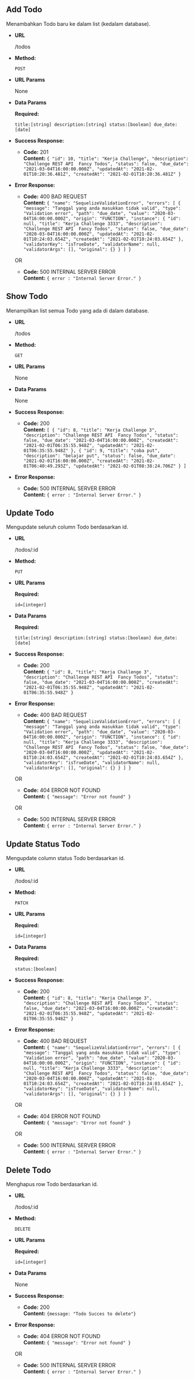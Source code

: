 **Add Todo**
----
  Menambahkan Todo baru ke dalam list (kedalam database).

* **URL**

  /todos

* **Method:**

  `POST`
  
*  **URL Params**

    None


* **Data Params**
  
   **Required:**

    `title:[string]
    description:[string]
    status:[boolean]
    due_date:[date]`

* **Success Response:**

  * **Code:** 201 <br />
    **Content:** `{
    "id": 10,
    "title": "Kerja Challenge",
    "description": "Challenge REST API  Fancy Todos",
    "status": false,
    "due_date": "2021-03-04T16:00:00.000Z",
    "updatedAt": "2021-02-01T10:20:36.481Z",
    "createdAt": "2021-02-01T10:20:36.481Z"
}`
 
* **Error Response:**

  * **Code:** 400 BAD REQUEST <br />
    **Content:** `{
    "name": "SequelizeValidationError",
    "errors": [
        {
            "message": "Tanggal yang anda masukkan tidak valid",
            "type": "Validation error",
            "path": "due_date",
            "value": "2020-03-04T16:00:00.000Z",
            "origin": "FUNCTION",
            "instance": {
                "id": null,
                "title": "Kerja Challenge 3333",
                "description": "Challenge REST API  Fancy Todos",
                "status": false,
                "due_date": "2020-03-04T16:00:00.000Z",
                "updatedAt": "2021-02-01T10:24:03.654Z",
                "createdAt": "2021-02-01T10:24:03.654Z"
            },
            "validatorKey": "isTrueDate",
            "validatorName": null,
            "validatorArgs": [],
            "original": {}
        }
    ]
}`

  OR

  * **Code:** 500 INTERNAL SERVER ERROR <br />
    **Content:** `{ error : "Internal Server Error." }`


**Show Todo**
----
  Menampilkan list semua Todo yang ada di dalam database.

* **URL**

  /todos

* **Method:**

  `GET`
  
*  **URL Params**

    None


* **Data Params**
  
   None

* **Success Response:**

  * **Code:** 200 <br />
    **Content:** `[
    {
        "id": 8,
        "title": "Kerja Challenge 3",
        "description": "Challenge REST API  Fancy Todos",
        "status": false,
        "due_date": "2021-03-04T16:00:00.000Z",
        "createdAt": "2021-02-01T06:35:55.948Z",
        "updatedAt": "2021-02-01T06:35:55.948Z"
    },
    {
        "id": 9,
        "title": "coba put",
        "description": "belajar put",
        "status": false,
        "due_date": "2021-02-01T16:00:00.000Z",
        "createdAt": "2021-02-01T06:40:49.293Z",
        "updatedAt": "2021-02-01T08:38:24.706Z"
    }
]`
 
* **Error Response:**

  * **Code:** 500 INTERNAL SERVER ERROR <br />
    **Content:** `{ error : "Internal Server Error." }`



**Update Todo**
----
  Mengupdate seluruh column Todo berdasarkan id.

* **URL**

  /todos/:id

* **Method:**

  `PUT`
  
*  **URL Params**

   **Required:**
 
   `id=[integer]`


* **Data Params**
  
    **Required:**
 
   `title:[string]
    description:[string]
    status:[boolean]
    due_date:[date]`

* **Success Response:**

  * **Code:** 200 <br />
    **Content:** `{
        "id": 8,
        "title": "Kerja Challenge 3",
        "description": "Challenge REST API  Fancy Todos",
        "status": false,
        "due_date": "2021-03-04T16:00:00.000Z",
        "createdAt": "2021-02-01T06:35:55.948Z",
        "updatedAt": "2021-02-01T06:35:55.948Z"
    }`
 
* **Error Response:**
  * **Code:** 400 BAD REQUEST <br />
    **Content:** `{
    "name": "SequelizeValidationError",
    "errors": [
        {
            "message": "Tanggal yang anda masukkan tidak valid",
            "type": "Validation error",
            "path": "due_date",
            "value": "2020-03-04T16:00:00.000Z",
            "origin": "FUNCTION",
            "instance": {
                "id": null,
                "title": "Kerja Challenge 3333",
                "description": "Challenge REST API  Fancy Todos",
                "status": false,
                "due_date": "2020-03-04T16:00:00.000Z",
                "updatedAt": "2021-02-01T10:24:03.654Z",
                "createdAt": "2021-02-01T10:24:03.654Z"
            },
            "validatorKey": "isTrueDate",
            "validatorName": null,
            "validatorArgs": [],
            "original": {}
        }
    ]
}`

  OR


  * **Code:** 404 ERROR NOT FOUND <br />
    **Content:** `{
    "message": "Error not found"
}`

  OR

  * **Code:** 500 INTERNAL SERVER ERROR <br />
    **Content:** `{ error : "Internal Server Error." }`



**Update Status Todo**
----
  Mengupdate column status Todo berdasarkan id.

* **URL**

  /todos/:id

* **Method:**

  `PATCH`
  
*  **URL Params**

   **Required:**
 
   `id=[integer]`


* **Data Params**
  
    **Required:**
 
   `status:[boolean]`

* **Success Response:**

  * **Code:** 200 <br />
    **Content:** `{
        "id": 8,
        "title": "Kerja Challenge 3",
        "description": "Challenge REST API  Fancy Todos",
        "status": false,
        "due_date": "2021-03-04T16:00:00.000Z",
        "createdAt": "2021-02-01T06:35:55.948Z",
        "updatedAt": "2021-02-01T06:35:55.948Z"
    }`
 
* **Error Response:**
  * **Code:** 400 BAD REQUEST <br />
    **Content:** `{
    "name": "SequelizeValidationError",
    "errors": [
        {
            "message": "Tanggal yang anda masukkan tidak valid",
            "type": "Validation error",
            "path": "due_date",
            "value": "2020-03-04T16:00:00.000Z",
            "origin": "FUNCTION",
            "instance": {
                "id": null,
                "title": "Kerja Challenge 3333",
                "description": "Challenge REST API  Fancy Todos",
                "status": false,
                "due_date": "2020-03-04T16:00:00.000Z",
                "updatedAt": "2021-02-01T10:24:03.654Z",
                "createdAt": "2021-02-01T10:24:03.654Z"
            },
            "validatorKey": "isTrueDate",
            "validatorName": null,
            "validatorArgs": [],
            "original": {}
        }
    ]
}`

  OR


  * **Code:** 404 ERROR NOT FOUND <br />
    **Content:** `{
    "message": "Error not found"
}`

  OR

  * **Code:** 500 INTERNAL SERVER ERROR <br />
    **Content:** `{ error : "Internal Server Error." }`


**Delete Todo**
----
  Menghapus row Todo berdasarkan id.

* **URL**

  /todos/:id

* **Method:**

  `DELETE`
  
*  **URL Params**

   **Required:**
 
   `id=[integer]`


* **Data Params**
  
    None


* **Success Response:**

  * **Code:** 200 <br />
    **Content:** `{message: "Todo Succes to delete"}`
 
* **Error Response:**
  * **Code:** 404 ERROR NOT FOUND <br />
    **Content:** `{
    "message": "Error not found"
}`

  OR

  * **Code:** 500 INTERNAL SERVER ERROR <br />
    **Content:** `{ error : "Internal Server Error." }`